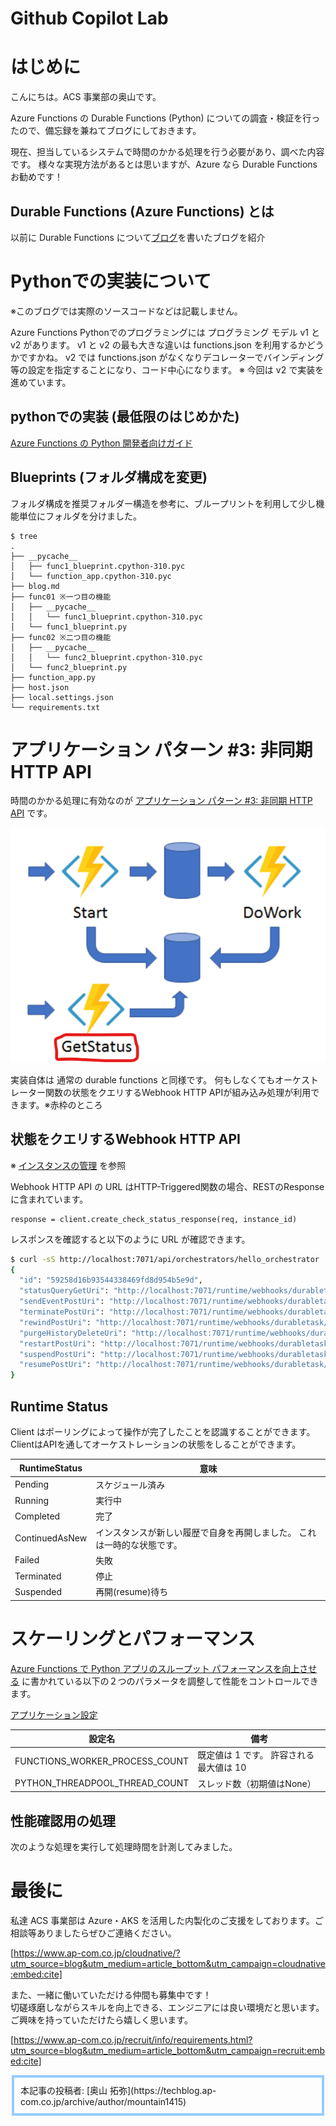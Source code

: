 # Github Copilot Lab

# はじめに

こんにちは。ACS 事業部の奥山です。

Azure Functions の Durable Functions (Python) についての調査・検証を行ったので、備忘録を兼ねてブログにしておきます。

現在、担当しているシステムで時間のかかる処理を行う必要があり、調べた内容です。
様々な実現方法があるとは思いますが、Azure なら Durable Functions お勧めです！

## Durable Functions (Azure Functions) とは

以前に Durable Functions について[ブログ](https://techblog.ap-com.co.jp/entry/2022/06/02/170053)を書いたブログを紹介


# Pythonでの実装について

※このブログでは実際のソースコードなどは記載しません。

Azure Functions Pythonでのプログラミングには プログラミング モデル v1 と v2 があります。
v1 と v2 の最も大きな違いは functions.json を利用するかどうかですかね。 v2 では functions.json がなくなりデコレーターでバインディング等の設定を指定することになり、コード中心になります。
※ 今回は v2 で実装を進めています。

## pythonでの実装 (最低限のはじめかた)

[Azure Functions の Python 開発者向けガイド](https://learn.microsoft.com/ja-jp/azure/azure-functions/functions-reference-python?tabs=asgi%2Capplication-level&pivots=python-mode-decorators)



## Blueprints (フォルダ構成を変更)

フォルダ構成を推奨フォルダー構造を参考に、ブループリントを利用して少し機能単位にフォルダを分けました。

```
$ tree 
.
├── __pycache__
│   ├── func1_blueprint.cpython-310.pyc
│   └── function_app.cpython-310.pyc
├── blog.md
├── func01 ※一つ目の機能
│   ├── __pycache__
│   │   └── func1_blueprint.cpython-310.pyc
│   └── func1_blueprint.py
├── func02 ※二つ目の機能
│   ├── __pycache__
│   │   └── func2_blueprint.cpython-310.pyc
│   └── func2_blueprint.py
├── function_app.py
├── host.json
├── local.settings.json
└── requirements.txt
```


# アプリケーション パターン #3: 非同期 HTTP API

時間のかかる処理に有効なのが [アプリケーション パターン #3: 非同期 HTTP API](https://learn.microsoft.com/ja-jp/azure/azure-functions/durable/durable-functions-overview?tabs=in-process%2Cnodejs-v3%2Cv2-model&pivots=python#async-http) です。

![img](./blog_img/blog_img_01.png)


実装自体は 通常の durable functions と同様です。
何もしなくてもオーケストレーター関数の状態をクエリするWebhook HTTP APIが組み込み処理が利用できます。※赤枠のところ


## 状態をクエリするWebhook HTTP API

※ [インスタンスの管理](https://learn.microsoft.com/ja-jp/azure/azure-functions/durable/durable-functions-instance-management?tabs=python) を参照

Webhook HTTP API の URL はHTTP-Triggered関数の場合、RESTのResponseに含まれています。
```
response = client.create_check_status_response(req, instance_id)
```

レスポンスを確認すると以下のように URL が確認できます。
```bash
$ curl -sS http://localhost:7071/api/orchestrators/hello_orchestrator   | jq . 
{
  "id": "59258d16b93544338469fd8d954b5e9d",
  "statusQueryGetUri": "http://localhost:7071/runtime/webhooks/durabletask/instances/<id>",
  "sendEventPostUri": "http://localhost:7071/runtime/webhooks/durabletask/instances/<id>/raiseEvent/{eventName}",
  "terminatePostUri": "http://localhost:7071/runtime/webhooks/durabletask/instances/<id>/terminate",
  "rewindPostUri": "http://localhost:7071/runtime/webhooks/durabletask/instances/<id>/rewind",
  "purgeHistoryDeleteUri": "http://localhost:7071/runtime/webhooks/durabletask/instances/<id>",
  "restartPostUri": "http://localhost:7071/runtime/webhooks/durabletask/instances/<id>/restart",
  "suspendPostUri": "http://localhost:7071/runtime/webhooks/durabletask/instances/<id>/suspend",
  "resumePostUri": "http://localhost:7071/runtime/webhooks/durabletask/instances/<id>/resume"
}
```

## Runtime Status

Client はポーリングによって操作が完了したことを認識することができます。
ClientはAPIを通してオーケストレーションの状態をしることができます。

|RuntimeStatus|意味|
| --- | --- |
| Pending | スケジュール済み |
| Running | 実行中 |
| Completed | 完了　|
| ContinuedAsNew | インスタンスが新しい履歴で自身を再開しました。 これは一時的な状態です。 |
| Failed | 失敗 |
| Terminated | 停止 |
| Suspended | 再開(resume)待ち |

# スケーリングとパフォーマンス

[Azure Functions で Python アプリのスループット パフォーマンスを向上させる](https://learn.microsoft.com/ja-jp/azure/azure-functions/python-scale-performance-reference) に書かれている以下の２つのパラメータを調整して性能をコントロールできます。

[アプリケーション設定](https://learn.microsoft.com/ja-jp/azure/azure-functions/functions-app-settings)

| 設定名 | 備考 |
| --- | --- |
| FUNCTIONS_WORKER_PROCESS_COUNT | 既定値は 1 です。 許容される最大値は 10 |
| PYTHON_THREADPOOL_THREAD_COUNT | スレッド数（初期値はNone）|

## 性能確認用の処理
次のような処理を実行して処理時間を計測してみました。

# 最後に

私達 ACS 事業部は Azure・AKS を活用した内製化のご支援をしております。ご相談等ありましたらぜひご連絡ください。

[https://www.ap-com.co.jp/cloudnative/?utm_source=blog&utm_medium=article_bottom&utm_campaign=cloudnative:embed:cite]

また、一緒に働いていただける仲間も募集中です！  
切磋琢磨しながらスキルを向上できる、エンジニアには良い環境だと思います。ご興味を持っていただけたら嬉しく思います。

[https://www.ap-com.co.jp/recruit/info/requirements.html?utm_source=blog&utm_medium=article_bottom&utm_campaign=recruit:embed:cite]

<fieldset style="border:4px solid #95ccff; padding:10px">
本記事の投稿者: [奥山 拓弥](https://techblog.ap-com.co.jp/archive/author/mountain1415)  
</fieldset>